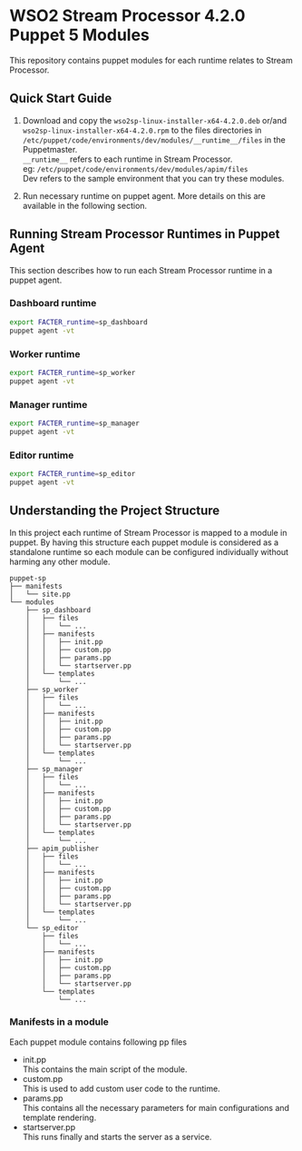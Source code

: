 # WSO2 Stream Processor 4.2.0 Puppet 5 Modules

This repository contains puppet modules for each runtime relates to Stream Processor.

## Quick Start Guide
1. Download and copy the `wso2sp-linux-installer-x64-4.2.0.deb` or/and `wso2sp-linux-installer-x64-4.2.0.rpm` to the files directories in `/etc/puppet/code/environments/dev/modules/__runtime__/files` in the Puppetmaster. <br>
`__runtime__` refers to each runtime in Stream Processor. <br>
eg: `/etc/puppet/code/environments/dev/modules/apim/files` <br>
Dev refers to the sample environment that you can try these modules.

2. Run necessary runtime on puppet agent. More details on this are available in the following section.

## Running Stream Processor Runtimes in Puppet Agent
This section describes how to run each Stream Processor runtime in a puppet agent.

### Dashboard runtime
```bash
export FACTER_runtime=sp_dashboard
puppet agent -vt
```

### Worker runtime
```bash
export FACTER_runtime=sp_worker
puppet agent -vt
```

### Manager runtime
```bash
export FACTER_runtime=sp_manager
puppet agent -vt
```

### Editor runtime
```bash
export FACTER_runtime=sp_editor
puppet agent -vt
```

## Understanding the Project Structure
In this project each runtime of Stream Processor is mapped to a module in puppet.
By having this structure each puppet module is considered as a standalone runtime
so each module can be configured individually without harming any other module.

```
puppet-sp
├── manifests
│   └── site.pp
└── modules
    ├── sp_dashboard
    │   ├── files
    │   │   └── ...
    │   ├── manifests
    │   │   ├── init.pp
    │   │   ├── custom.pp
    │   │   ├── params.pp
    │   │   └── startserver.pp
    │   └── templates
    │       └── ...
    ├── sp_worker
    │   ├── files
    │   │   └── ...
    │   ├── manifests
    │   │   ├── init.pp
    │   │   ├── custom.pp
    │   │   ├── params.pp
    │   │   └── startserver.pp
    │   └── templates
    │       └── ...
    ├── sp_manager
    │   ├── files
    │   │   └── ...
    │   ├── manifests
    │   │   ├── init.pp
    │   │   ├── custom.pp
    │   │   ├── params.pp
    │   │   └── startserver.pp
    │   └── templates
    │       └── ...
    ├── apim_publisher
    │   ├── files
    │   │   └── ...
    │   ├── manifests
    │   │   ├── init.pp
    │   │   ├── custom.pp
    │   │   ├── params.pp
    │   │   └── startserver.pp
    │   └── templates
    │       └── ...
    └── sp_editor
        ├── files
        │   └── ...
        ├── manifests
        │   ├── init.pp
        │   ├── custom.pp
        │   ├── params.pp
        │   └── startserver.pp
        └── templates
            └── ...

```

### Manifests in a module
Each puppet module contains following pp files
- init.pp <br>
This contains the main script of the module.
- custom.pp <br>
This is used to add custom user code to the runtime.
- params.pp <br>
This contains all the necessary parameters for main configurations and template rendering.
- startserver.pp <br>
This runs finally and starts the server as a service.
